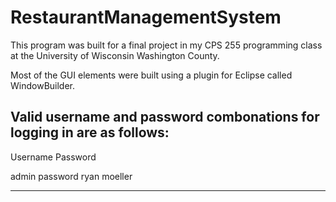 # RestaurantManagementSystem

This program was built for a final project in my CPS 255 programming class at the University of Wisconsin Washington County.

Most of the GUI elements were built using a plugin for Eclipse called WindowBuilder.


Valid username and password combonations for logging in are as follows:
---------------------
Username    Password

admin       password
ryan        moeller

--------------------
